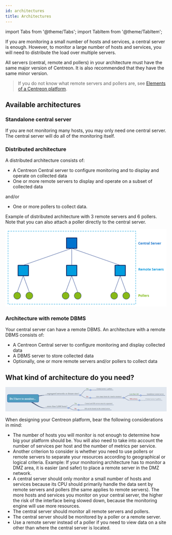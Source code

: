 ```yaml
---
id: architectures
title: Architectures
---
```

import Tabs from '@theme/Tabs';
import TabItem from '@theme/TabItem';

If you are monitoring a small number of hosts and services, a central server is enough. However, to monitor a large number of hosts and services, you will need to distribute the load over multiple servers.

All servers (central, remote and pollers) in your architecture must have the same major version of Centreon. It is also recommended that they have the same minor version.

> If you do not know what remote servers and pollers are, see [Elements of a Centreon platform](../getting-started/platform.md).

## Available architectures

### Standalone central server

If you are not monitoring many hosts, you may only need one central server. The central server will do all of the monitoring itself.

### Distributed architecture

A distributed architecture consists of:

* A Centreon Central server to configure monitoring and to display and operate on collected data
* One or more remote servers to display and operate on a subset of collected data

and/or

* One or more pollers to collect data.

Example of distributed architecture with 3 remote servers and 6 pollers. Note that you can also attach a poller directly to the central server.

![image](../assets/getting-started/archi.png)

### Architecture with remote DBMS

Your central server can have a remote DBMS. An architecture with a remote DBMS consists of:

* A Centreon Central server to configure monitoring and display collected data
* A DBMS server to store collected data
* Optionally, one or more remote servers and/or pollers to collect data

## What kind of architecture do you need?

![image](../assets/installation/architecture_decision.png)

When designing your Centreon platform, bear the following considerations in mind:

* The number of hosts you will monitor is not enough to determine how big your platform should be. You will also need to take into account the number of services per host and the number of metrics per service.
* Another criterion to consider is whether you need to use pollers or remote servers to separate your resources according to geographical or logical criteria. Example: If your monitoring architecture has to monitor a DMZ area, it is easier (and safer) to place a remote server in the DMZ network.
* A central server should only monitor a small number of hosts and services because its CPU should primarily handle the data sent by remote servers and pollers (the same applies to remote servers). The more hosts and services you monitor on your central server, the higher the risk of the interface being slowed down, because the monitoring engine will use more resources.
* The central server should monitor all remote servers and pollers.
* The central server should be monitored by a poller or a remote server.
* Use a remote server instead of a poller if you need to view data on a site other than where the central server is located.
